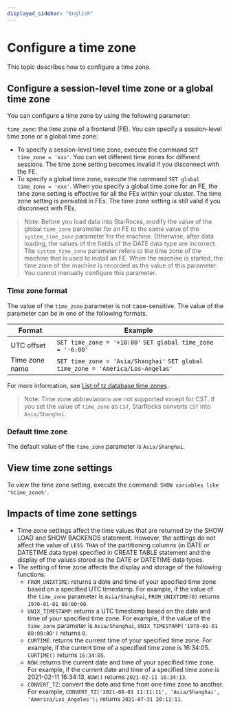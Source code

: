 ```yaml
---
displayed_sidebar: "English"
---
```


# Configure a time zone

This topic describes how to configure a time zone.

## Configure a session-level time zone or a global time zone

You can configure a time zone by using the following parameter:

`time_zone`: the time zone of a frontend (FE). You can specify a session-level time zone or a global time zone:

- To specify a session-level time zone, execute the command `SET time_zone = 'xxx'`. You can set different time zones for different sessions. The time zone setting becomes invalid if you disconnect with the FE.
- To specify a global time zone, execute the command `SET global time_zone = 'xxx'`. When you specify a global time zone for an FE, the time zone setting is effective for all the FEs within your cluster. The time zone setting is persisted in FEs. The time zone setting is still valid if you disconnect with FEs.

> Note: Before you load data into StarRocks, modify the value of the global `time_zone` parameter for an FE to the same value of the `system_time_zone` parameter for the machine. Otherwise, after data loading, the values of the fields of the DATE data type are incorrect. The `system_time_zone` parameter refers to the time zone of the machine that is used to install an FE. When the machine is started, the time zone of the machine is recorded as the value of this parameter. You cannot manually configure this parameter.

### Time zone format

The value of the `time_zone` parameter is not case-sensitive. The value of the parameter can be in one of the following formats.

| **Format**     | **Example**                                                  |
| -------------- | ------------------------------------------------------------ |
| UTC offset     | `SET time_zone = '+10:00'` `SET global time_zone = '-6:00'` |
| Time zone name | `SET time_zone = 'Asia/Shanghai'` `SET global time_zone = 'America/Los-Angelas'` |

For more information, see [List of tz database time zones](https://en.wikipedia.org/wiki/List_of_tz_database_time_zones).

> Note: Time zone abbreviations are not supported except for CST. If you set the value of `time_zone` as `CST`, StarRocks converts `CST` into `Asia/Shanghai`.

### Default time zone

The default value of the `time_zone` parameter is `Asia/Shanghai`.

## View time zone settings

To view the time zone setting, execute the command: `SHOW variables like '%time_zone%'`.

## Impacts of time zone settings

- Time zone settings affect the time values that are returned by the SHOW LOAD and SHOW BACKENDS statement. However, the settings do not affect the value of `LESS THAN` of the partitioning columns (in DATE or DATETIME data type) specified in CREATE TABLE statement and the display of the values stored as the DATE or DATETIME data types.
- The setting of time zone affects the display and storage of the following functions:
  - `FROM_UNIXTIME`: returns a date and time of your specified time zone based on a specified UTC timestamp. For example, if the value of the `time_zone` parameter is `Asia/Shanghai`, `FROM_UNIXTIME(0)` returns `1970-01-01 08:00:00`.
  - `UNIX_TIMESTAMP`: returns a UTC timestamp based on the date and time of your specified time zone. For example, if the value of the `time_zone` parameter is `Asia/Shanghai`, `UNIX_TIMESTAMP('1970-01-01 08:00:00')` returns `0`.
  - `CURTIME`: returns the current time of your specified time zone. For example, if the current time of a specified time zone is 16:34:05. `CURTIME()` returns `16:34:05`.
  - `NOW`: returns the current date and time of your specified time zone. For example, if the current date and time of a specified time zone is 2021-02-11 16:34:13, `NOW()` returns `2021-02-11 16:34:13`.
  - `CONVERT_TZ`: convert the date and time from one time zone to another. For example, `CONVERT_TZ('2021-08-01 11:11:11', 'Asia/Shanghai', 'America/Los_Angeles');` returns `2021-07-31 20:11:11`.
